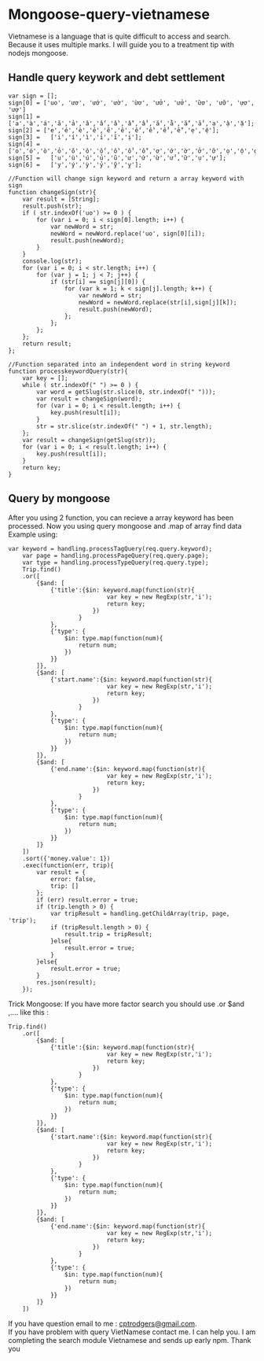 # Mongoose-query-vietnamese

Vietnamese is a language that is quite difficult to access and search. Because it uses multiple marks. I will guide you to a treatment tip with nodejs mongoose.

## Handle query keywork and debt settlement
```
var sign = [];
sign[0] = ['uo', 'ươ', 'ướ', 'ườ', 'ừơ', 'ưở', 'ửơ', 'ữơ', 'ưỡ', 'ựơ', 'ượ']
sign[1] = ['a','à','á','ã','ả','â','ấ','ầ','ẫ','ẩ','ắ','ằ','ẵ','ẳ','ạ','ậ','ặ'];
sign[2] = ['e','é','è','ẻ','ẽ','ê','ế','ề','ể','ễ','ẹ','ệ'];
sign[3] =	['i','í','ì','ỉ','ĩ','ị'];
sign[4] =	['o','ó','ò','ỏ','õ','ô','ố','ồ','ổ','ỗ','ơ','ớ','ờ','ở','ỡ','ọ','ộ','ợ'];
sign[5] =	['u','ù','ú','ủ','ũ','ư','ứ','ừ','ử','ữ','ụ','ự'];
sign[6] =	['y','ý','ỳ','ỷ','ỹ','ỵ'];

//Function will change sign keyword and return a array keyword with sign
function changeSign(str){
	var result = [String];
	result.push(str);
	if ( str.indexOf('uo') >= 0 ) {
		for (var i = 0; i < sign[0].length; i++) {
			var newWord = str;
			newWord = newWord.replace('uo', sign[0][i]);
			result.push(newWord);
		}
	}
	console.log(str);
	for (var i = 0; i < str.length; i++) {
		for (var j = 1; j < 7; j++) {
			if (str[i] == sign[j][0]) {
				for (var k = 1; k < sign[j].length; k++) {
					var newWord = str;
					newWord = newWord.replace(str[i],sign[j][k]);
					result.push(newWord);
				};
			};
		};
	};
	return result;
};

//Function separated into an independent word in string keyword
function processkeywordQuery(str){
	var key = [];
	while ( str.indexOf(" ") >= 0 ) {
		var word = getSlug(str.slice(0, str.indexOf(" ")));
		var result = changeSign(word);
		for (var i = 0; i < result.length; i++) {
			key.push(result[i]);
		}
		str = str.slice(str.indexOf(" ") + 1, str.length);
	};
	var result = changeSign(getSlug(str));
	for (var i = 0; i < result.length; i++) {
		key.push(result[i]);
	}
	return key;	
}

```

## Query by mongoose 
After you using 2 function, you can recieve a array keyword has been processed.
Now you using query mongoose and .map of array find data
Example using:
```
var keyword = handling.processTagQuery(req.query.keyword);
	var page = handling.processPageQuery(req.query.page);
	var type = handling.processTypeQuery(req.query.type);
	Trip.find()
	.or([
		{$and: [
			{'title':{$in: keyword.map(function(str){
							var key = new RegExp(str,'i');
							return key;
						})
					}
			},
			{'type': {
				$in: type.map(function(num){
					return num;
				})
			}}
		]},
		{$and: [
			{'start.name':{$in: keyword.map(function(str){
							var key = new RegExp(str,'i');
							return key;
						})
					}
			},
			{'type': {
				$in: type.map(function(num){
					return num;
				})
			}}
		]},
		{$and: [
			{'end.name':{$in: keyword.map(function(str){
							var key = new RegExp(str,'i');
							return key;
						})
					}
			},
			{'type': {
				$in: type.map(function(num){
					return num;
				})
			}}
		]}
	])
	.sort({'money.value': 1})
	.exec(function(err, trip){
		var result = {
			error: false,
			trip: []
		};
		if (err) result.error = true;
		if (trip.length > 0) {
			var tripResult = handling.getChildArray(trip, page, 'trip');
			if (tripResult.length > 0) {
				result.trip = tripResult;
			}else{
				result.error = true;
			}
		}else{
			result.error = true;
		}
		res.json(result);
	});
```

Trick Mongoose:
If you have more factor search you should use .or  $and ,....  like this :
```
Trip.find()
	.or([
		{$and: [
			{'title':{$in: keyword.map(function(str){
							var key = new RegExp(str,'i');
							return key;
						})
					}
			},
			{'type': {
				$in: type.map(function(num){
					return num;
				})
			}}
		]},
		{$and: [
			{'start.name':{$in: keyword.map(function(str){
							var key = new RegExp(str,'i');
							return key;
						})
					}
			},
			{'type': {
				$in: type.map(function(num){
					return num;
				})
			}}
		]},
		{$and: [
			{'end.name':{$in: keyword.map(function(str){
							var key = new RegExp(str,'i');
							return key;
						})
					}
			},
			{'type': {
				$in: type.map(function(num){
					return num;
				})
			}}
		]}
	])
```

If you have question email to me : cptrodgers@gmail.com.  
If you have problem with query VietNamese contact me. I can help you.
I am completing the search module Vietnamese and sends up early npm. Thank you
